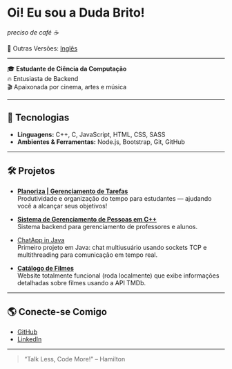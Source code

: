 <!-- Versão em Português -->
# Oi! Eu sou a Duda Brito!

<i>preciso de café ☕</i>

📄 Outras Versões: [Inglês](README.md)

---

🎓 **Estudante de Ciência da Computação**  
🔥 Entusiasta de Backend  
🎬 Apaixonada por cinema, artes e música

---

## 🚀 Tecnologias

- **Linguagens:** C++, C, JavaScript, HTML, CSS, SASS  
- **Ambientes & Ferramentas:** Node.js, Bootstrap, Git, GitHub

---

## 🛠️ Projetos

- [**Planoriza | Gerenciamento de Tarefas**](https://www.linkedin.com/feed/update/urn:li:activity:7342233271881113600/)  
  Produtividade e organização do tempo para estudantes — ajudando você a alcançar seus objetivos!

- [**Sistema de Gerenciamento de Pessoas em C++**](https://github.com/maria-brito15/sistema-gerenciamento-pessoas-cpp)  
  Sistema backend para gerenciamento de professores e alunos.

- [ChatApp in Java](https://github.com/maria-brito15/chatApp_java)  
  Primeiro projeto em Java: chat multiusuário usando sockets TCP e multithreading para comunicação em tempo real.

- [**Catálogo de Filmes**](https://github.com/maria-brito15/catalogo-filmes)  
  Website totalmente funcional (roda localmente) que exibe informações detalhadas sobre filmes usando a API TMDb.

---

## 🌎 Conecte-se Comigo

- [GitHub](https://github.com/maria-brito15)  
- [LinkedIn](https://www.linkedin.com/in/maria-eduarda-brito-a18064358/)

---

> “Talk Less, Code More!” – Hamilton
